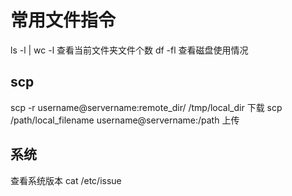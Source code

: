 # 常用文件指令

ls -l | wc -l 查看当前文件夹文件个数
df -fl 查看磁盘使用情况


## scp
scp -r username@servername:remote_dir/ /tmp/local_dir  下载
scp /path/local_filename username@servername:/path   上传

## 系统
查看系统版本 cat /etc/issue